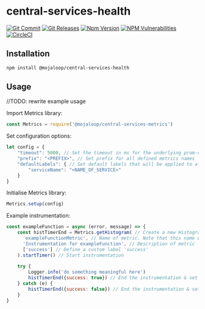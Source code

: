 # central-services-health
[![Git Commit](https://img.shields.io/github/last-commit/mojaloop/central-services-metrics.svg?style=flat)](https://github.com/mojaloop/central-services-health/commits/master)
[![Git Releases](https://img.shields.io/github/release/mojaloop/central-services-metrics.svg?style=flat)](https://github.com/mojaloop/central-services-health/releases)
[![Npm Version](https://img.shields.io/npm/v/@mojaloop/central-services-metrics.svg?style=flat)](https://www.npmjs.com/package/@mojaloop/central-services-health)
[![NPM Vulnerabilities](https://img.shields.io/snyk/vulnerabilities/npm/@mojaloop/central-services-metrics.svg?style=flat)](https://www.npmjs.com/package/@mojaloop/central-services-health)
[![CircleCI](https://circleci.com/gh/mojaloop/central-services-metrics.svg?style=svg)](https://circleci.com/gh/mojaloop/central-services-health)

## Installation

```bash
npm install @mojaloop/central-services-health
```

## Usage

//TODO: rewrite example usage

Import Metrics library:
```javascript
const Metrics = require('@mojaloop/central-services-metrics')
```

Set configuration options:
```javascript
let config = {
    "timeout": 5000, // Set the timeout in ms for the underlying prom-client library. Default is '5000'.
    "prefix": "<PREFIX>", // Set prefix for all defined metrics names
    "defaultLabels": { // Set default labels that will be applied to all metrics
        "serviceName": "<NAME_OF_SERVICE>"
    }
}
```

Initialise Metrics library:
```JAVASCRIPT
Metrics.setup(config)

```

Example instrumentation:
```javascript
const exampleFunction = async (error, message) => {
    const histTimerEnd = Metrics.getHistogram( // Create a new Histogram instrumentation
      'exampleFunctionMetric', // Name of metric. Note that this name will be concatenated after the prefix set in the config. i.e. '<PREFIX>_exampleFunctionMetric'
      'Instrumentation for exampleFunction', // Description of metric
      ['success'] // Define a custom label 'success'
    ).startTimer() // Start instrumentation
    
    try {
        Logger.info('do something meaningful here')
        histTimerEnd({success: true}) // End the instrumentation & set custom label 'success=true'
    } catch (e) {
        histTimerEnd({success: false}) // End the instrumentation & set custom label 'success=false'
    }
}
```
